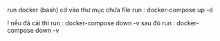 run docker
(bash) cd vào thư mục chứa file
run : docker-compose up -d

! nếu đã cài thì run : docker-compose down -v
sau đó run : docker-compose down -v
